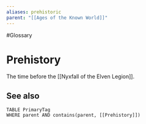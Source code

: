 ```yaml
---
aliases: prehistoric
parent: "[[Ages of the Known World]]"
---
```

#Glossary 
# Prehistory

The time before the [[Nyxfall of the Elven Legion]].

## See also
```dataview
TABLE PrimaryTag
WHERE parent AND contains(parent, [[Prehistory]])
```
